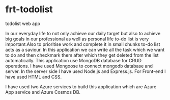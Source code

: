 # frt-todolist
todolist web app


In our everyday life to not only achieve our daily target but also to achieve big goals in our professional as well as personal life to-do list is very
important.Also to prioritise work and complete it in small chunks to-do list acts as a saviour.
In this application we can write all the task which we want to do and then checkmark them after which they get deleted from the list automatically. 
This application use MongoDB database for CRUD operations. I have used Mongoose to connect mongodb database and server. In the server side I have used 
Node.js and Express.js.
For Front-end I have used HTML and CSS.


I have used two  Azure services to build this application which are Azure App service and Azure Cosmos DB.
